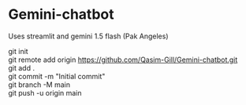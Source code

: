 # Gemini-chatbot
Uses streamlit and gemini 1.5 flash (Pak Angeles)

git init <br>
git remote add origin https://github.com/Qasim-Gill/Gemini-chatbot.git  <br>
git add .  <br>
git commit -m "Initial commit"  <br>
git branch -M main  <br>
git push -u origin main
